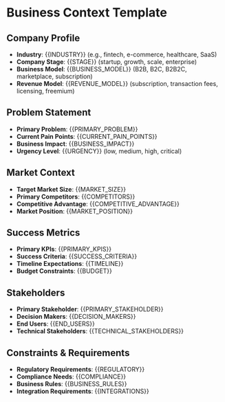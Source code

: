# Business Context Template

## Company Profile
- **Industry**: {{INDUSTRY}} (e.g., fintech, e-commerce, healthcare, SaaS)
- **Company Stage**: {{STAGE}} (startup, growth, scale, enterprise)
- **Business Model**: {{BUSINESS_MODEL}} (B2B, B2C, B2B2C, marketplace, subscription)
- **Revenue Model**: {{REVENUE_MODEL}} (subscription, transaction fees, licensing, freemium)

## Problem Statement
- **Primary Problem**: {{PRIMARY_PROBLEM}}
- **Current Pain Points**: {{CURRENT_PAIN_POINTS}}
- **Business Impact**: {{BUSINESS_IMPACT}}
- **Urgency Level**: {{URGENCY}} (low, medium, high, critical)

## Market Context
- **Target Market Size**: {{MARKET_SIZE}}
- **Primary Competitors**: {{COMPETITORS}}
- **Competitive Advantage**: {{COMPETITIVE_ADVANTAGE}}
- **Market Position**: {{MARKET_POSITION}}

## Success Metrics
- **Primary KPIs**: {{PRIMARY_KPIS}}
- **Success Criteria**: {{SUCCESS_CRITERIA}}
- **Timeline Expectations**: {{TIMELINE}}
- **Budget Constraints**: {{BUDGET}}

## Stakeholders
- **Primary Stakeholder**: {{PRIMARY_STAKEHOLDER}}
- **Decision Makers**: {{DECISION_MAKERS}}
- **End Users**: {{END_USERS}}
- **Technical Stakeholders**: {{TECHNICAL_STAKEHOLDERS}}

## Constraints & Requirements
- **Regulatory Requirements**: {{REGULATORY}}
- **Compliance Needs**: {{COMPLIANCE}}
- **Business Rules**: {{BUSINESS_RULES}}
- **Integration Requirements**: {{INTEGRATIONS}}